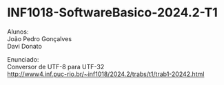 # INF1018-SoftwareBasico-2024.2-T1  
Alunos:    
João Pedro Gonçalves  
Davi Donato  

Enunciado:  
Conversor de UTF-8 para UTF-32  
http://www4.inf.puc-rio.br/~inf1018/2024.2/trabs/t1/trab1-20242.html
